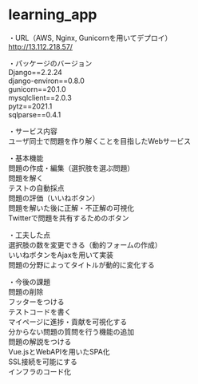 # learning_app  

・URL（AWS, Nginx, Gunicornを用いてデプロイ）  
http://13.112.218.57/

・パッケージのバージョン  
Django==2.2.24  
django-environ==0.8.0  
gunicorn==20.1.0  
mysqlclient==2.0.3  
pytz==2021.1  
sqlparse==0.4.1  

・サービス内容  
ユーザ同士で問題を作り解くことを目指したWebサービス  

・基本機能  
問題の作成・編集（選択肢を選ぶ問題）  
問題を解く  
テストの自動採点  
問題の評価（いいねボタン）  
問題を解いた後に正解・不正解の可視化  
Twitterで問題を共有するためのボタン

・工夫した点  
選択肢の数を変更できる（動的フォームの作成）  
いいねボタンをAjaxを用いて実装  
問題の分野によってタイトルが動的に変化する  

・今後の課題  
問題の削除  
フッターをつける  
テストコードを書く  
マイページに進捗・貢献を可視化する  
分からない問題の質問を行う機能の追加  
問題の解説をつける  
Vue.jsとWebAPIを用いたSPA化  
SSL接続を可能にする  
インフラのコード化  



